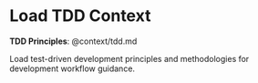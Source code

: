 # Load TDD Context

**TDD Principles**: @context/tdd.md

Load test-driven development principles and methodologies for development workflow guidance.
